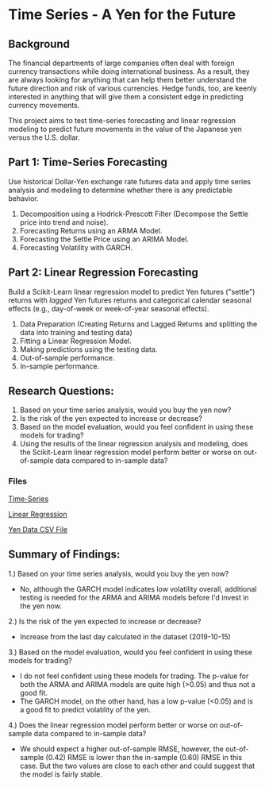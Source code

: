 # Time Series - A Yen for the Future

## Background

The financial departments of large companies often deal with foreign currency transactions while doing international business. As a result, they are always looking for anything that can help them better understand the future direction and risk of various currencies. Hedge funds, too, are keenly interested in anything that will give them a consistent edge in predicting currency movements.

This project aims to test time-series forecasting and linear regression modeling to predict future movements in the value of the Japanese yen versus the U.S. dollar.

## Part 1: Time-Series Forecasting

Use historical Dollar-Yen exchange rate futures data and apply time series analysis and modeling to determine whether there is any predictable behavior.

1. Decomposition using a Hodrick-Prescott Filter (Decompose the Settle price into trend and noise).
2. Forecasting Returns using an ARMA Model.
3. Forecasting the Settle Price using an ARIMA Model.
4. Forecasting Volatility with GARCH.

## Part 2: Linear Regression Forecasting

Build a Scikit-Learn linear regression model to predict Yen futures ("settle") returns with *lagged* Yen futures returns and categorical calendar seasonal effects (e.g., day-of-week or week-of-year seasonal effects).

1. Data Preparation (Creating Returns and Lagged Returns and splitting the data into training and testing data)
2. Fitting a Linear Regression Model.
3. Making predictions using the testing data.
4. Out-of-sample performance.
5. In-sample performance.

## Research Questions:
1. Based on your time series analysis, would you buy the yen now?
2. Is the risk of the yen expected to increase or decrease?
3. Based on the model evaluation, would you feel confident in using these models for trading?
4. Using the results of the linear regression analysis and modeling, does the Scikit-Learn linear regression model perform better or worse on out-of-sample data compared to in-sample data?

### Files

[Time-Series](Analysis/time_series_analysis.ipynb)

[Linear Regression](Analysis/regression_analysis.ipynb)

[Yen Data CSV File](Data/yen.csv)



## Summary of Findings:

1.) Based on your time series analysis, would you buy the yen now?
- No, although the GARCH model indicates low volatility overall, additional testing is needed for the ARMA and ARIMA models before I'd invest in the yen now.

2.) Is the risk of the yen expected to increase or decrease? 
- Increase from the last day calculated in the dataset (2019-10-15)

3.) Based on the model evaluation, would you feel confident in using these models for trading?
- I do not feel confident using these models for trading. The p-value for both the ARMA and ARIMA models are quite high (>0.05) and thus not a good fit. 
- The GARCH model, on the other hand, has a low p-value (<0.05) and is a good fit to predict volatility of the yen. 

4.) Does the linear regression model perform better or worse on out-of-sample data compared to in-sample data?
- We should expect a higher out-of-sample RMSE, however, the out-of-sample (0.42) RMSE is lower than the in-sample (0.60) RMSE in this case. But the two values are close to each other and could suggest that the model is fairly stable.

